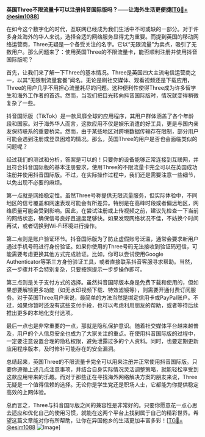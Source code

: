 **英国Three不限流量卡可以注册抖音国际版吗？——让海外生活更便捷[[TG💪+ @esim1088](https://t.me/s/esim1088)]**

在如今这个数字化的时代，互联网已经成为我们生活中不可或缺的一部分。对于许多身处海外的华人来说，选择合适的网络服务显得尤为重要。而提到英国的移动网络运营商，Three无疑是一个备受关注的名字。它以“无限流量”为卖点，吸引了无数用户。那么问题来了：使用英国Three的不限流量卡，能否顺利注册并使用抖音国际版呢？

首先，让我们来了解一下Three的基本情况。Three是英国四大主流电信运营商之一，以其“无限制流量套餐”闻名。无论是刷社交媒体、观看视频还是下载应用，Three的用户几乎不用担心流量耗尽的问题。这种便利性使得Three成为许多留学生和海外工作者的首选。然而，当我们把目光转向抖音国际版时，情况就变得稍微复杂了一些。

抖音国际版（TikTok）是一款风靡全球的应用程序，其用户群体涵盖了各个年龄段和国家。对于海外华人而言，这款应用不仅是娱乐消遣的好工具，更是与国内亲友保持联系的重要桥梁。然而，由于某些地区对跨境数据传输存在限制，部分用户可能会遇到注册或登录困难的情况。那么，英国Three的用户是否也会面临类似的问题呢？

经过我们的测试和分析，答案是可以的！只要你的设备能够正常连接到互联网，并且符合抖音国际版的基本注册要求，使用Three的不限流量卡完全可以在英国成功注册并使用抖音国际版。不过，在实际操作过程中，我们还是需要注意一些细节，以免出现不必要的麻烦。

第一点就是网络稳定性。虽然Three号称提供无限流量服务，但实际体验中，不同地区的信号覆盖和网速表现可能会有所差异。特别是在高峰时段或者偏远地区，网络质量可能会受到影响。因此，在尝试注册或上传视频之前，建议先检查一下当前的网络状态，确保信号良好且速度足够快。如果发现网络状况不佳，不妨换个时间再试，或者切换到Wi-Fi环境进行操作。

第二点则是账户验证环节。抖音国际版为了防止虚假账号泛滥，通常会要求新用户通过手机号码进行身份验证。如果你使用的Three号码无法接收到验证码短信，可能需要考虑更换其他方式完成验证。比如，你可以尝试使用Google Authenticator等第三方身份验证工具，或者直接联系抖音客服寻求帮助。当然，这一步骤并不会特别复杂，只要按照提示一步步操作即可。

第三点则是关于支付方式的选择。虽然抖音国际版本身是免费下载和使用的，但如果想要解锁更多功能（如无水印视频下载、特效滤镜等），则需要开通付费订阅服务。对于英国Three用户来说，最简单的方法当然是绑定信用卡或PayPal账户。不过，如果你暂时还没有这些支付手段，也可以考虑利用朋友的帮助，或者等待后续推出更多的本地化支付选项。

最后一点也是非常重要的一点，那就是隐私保护意识。随着社交媒体平台越来越普及，用户的个人信息安全也成为了大家关注的重点。在使用抖音国际版的过程中，一定要注意设置合理的隐私权限，避免泄露过多的个人资料。同时，也要定期更新应用程序版本，及时修补可能存在的安全漏洞。

总结起来，英国Three的不限流量卡完全可以用来注册并正常使用抖音国际版。只要你遵循上述几点注意事项，并结合自身实际情况灵活调整策略，就能轻松享受到这款应用带来的乐趣。而对于那些正在寻找海外网络解决方案的朋友来说，Three无疑是一个值得信赖的选择。无论你是学生党还是职场人士，它都能为你提供稳定高效的上网体验。

总而言之，Three与抖音国际版之间的兼容性是非常好的。只要你愿意花一点心思去适应和优化自己的使用习惯，就能在这两个平台上找到属于自己的精彩世界。希望这篇文章能对你有所帮助，让你在异国他乡的生活更加丰富多彩！[[TG💪+ @esim1088](https://t.me/s/esim1088) ![Image](https://i.postimg.cc/4NQfJmqS/Snipaste-2025-05-13-00-14-12.png)]